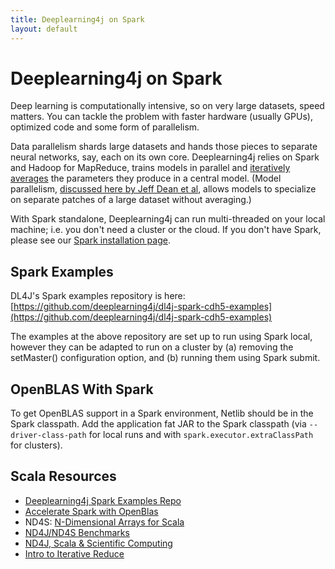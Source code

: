 ```yaml
---
title: Deeplearning4j on Spark
layout: default
---
```


# Deeplearning4j on Spark

Deep learning is computationally intensive, so on very large datasets, speed matters. You can tackle the problem with faster hardware (usually GPUs), optimized code and some form of parallelism. 

Data parallelism shards large datasets and hands those pieces to separate neural networks, say, each on its own core. Deeplearning4j relies on Spark and Hadoop for MapReduce, trains models in parallel and [iteratively averages](../iterativereduce.html) the parameters they produce in a central model. (Model parallelism, [discussed here by Jeff Dean et al](https://static.googleusercontent.com/media/research.google.com/en//archive/large_deep_networks_nips2012.pdf), allows models to specialize on separate patches of a large dataset without averaging.)

With Spark standalone, Deeplearning4j can run multi-threaded on your local machine; i.e. you don't need a cluster or the cloud. If you don't have Spark, please see our [Spark installation page](../sparkinstall.html).

## Spark Examples

DL4J's Spark examples repository is here:
[https://github.com/deeplearning4j/dl4j-spark-cdh5-examples](https://github.com/deeplearning4j/dl4j-spark-cdh5-examples)

The examples at the above repository are set up to run using Spark local, however they can be adapted to run on a cluster by (a) removing the setMaster() configuration option, and (b) running them using Spark submit.



## OpenBLAS With Spark

To get OpenBLAS support in a Spark environment, Netlib should be in the Spark classpath. Add the application fat JAR to the Spark classpath (via `--driver-class-path` for local runs and with `spark.executor.extraClassPath` for clusters).

## Scala Resources

* [Deeplearning4j Spark Examples Repo](https://github.com/deeplearning4j/scene-classification-spark)
* [Accelerate Spark with OpenBlas](../spark-fast-native-binaries.html)
* ND4S: [N-Dimensional Arrays for Scala](https://github.com/deeplearning4j/nd4s)
* [ND4J/ND4S Benchmarks](http://nd4j.org/benchmarking)
* [ND4J, Scala & Scientific Computing](http://nd4j.org/scala.html)
* [Intro to Iterative Reduce](../iterativereduce)
